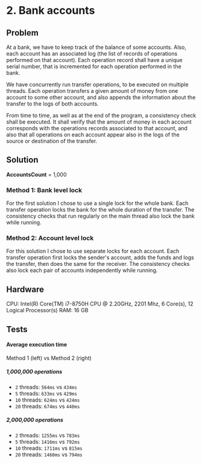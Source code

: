﻿
# 2. Bank accounts
## Problem
At a bank, we have to keep track of the balance of some accounts. Also, each account has an associated log (the list of records of operations performed on that account). Each operation record shall have a unique serial number, that is incremented for each operation performed in the bank.

We have concurrently run transfer operations, to be executed on multiple threads. Each operation transfers a given amount of money from one account to some other account, and also appends the information about the transfer to the logs of both accounts.

From time to time, as well as at the end of the program, a consistency check shall be executed. It shall verify that the amount of money in each account corresponds with the operations records associated to that account, and also that all operations on each account appear also in the logs of the source or destination of the transfer.

## Solution
**AccountsCount** = 1,000
### Method 1: Bank level lock
For the first solution I chose to use a single lock for the whole bank. Each transfer operation locks the bank for the whole duration of the transfer. The consistency checks that run regularly on the main thread also lock the bank while running.

### Method 2: Account level lock
For this solution I chose to use separate locks for each account. Each transfer operation first locks the sender's account, adds the funds and logs the transfer, then does the same for the receiver. The consistency checks also lock each pair of accounts independently while running.

## Hardware
CPU: Intel(R) Core(TM) i7-8750H CPU @ 2.20GHz, 2201 Mhz, 6 Core(s), 12 Logical Processor(s)
RAM: 16 GB

## Tests

#### Average execution time
Method 1 (left) vs Method 2 (right)
##### 1,000,000 operations
- `2` threads: `564ms` vs `434ms`
- `5` threads: `633ms` vs `429ms`
- `10` threads: `624ms` vs `424ms`
- `20` threads: `674ms` vs `440ms`

##### 2,000,000 operations
- `2` threads: `1255ms` vs `783ms`
- `5` threads: `1416ms` vs `792ms`
- `10` threads: `1711ms` vs `815ms`
- `20` threads: `1460ms` vs `794ms`
